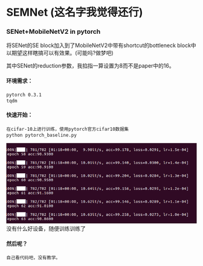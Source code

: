 # SEMNet (这名字我觉得还行)

### SENet+MobileNetV2  in pytorch

将SENet的SE block加入到了MobileNetV2中带有shortcut的bottleneck block中  
以期望这样瞎搞可以有效果。(可能吗?做梦吧)  

其中SENet的reduction参数，我掐指一算设置为8而不是paper中的16。

#### 环境需求：
    pytorch 0.3.1
    tqdm

#### 快速开始：
    在cifar-10上进行训练，使用pytorch官方cifar10数据集
    python pytorch_baseline.py
![](1.png 'result')  
    没有什么好设备，随便训练训练了
    
#### 然后呢？
    自己看代码吧，没有教学。

